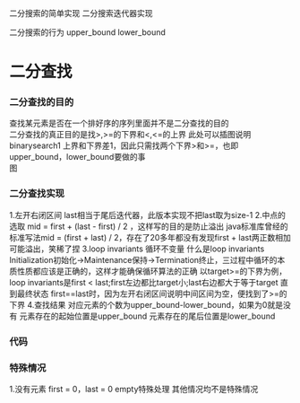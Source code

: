 二分搜索的简单实现
二分搜索迭代器实现

二分搜索的行为
upper_bound
lower_bound

# 二分查找

### 二分查找的目的
查找某元素是否在一个排好序的序列里面并不是二分查找的目的  
二分查找的真正目的是找>,>=的下界和<,<=的上界
此处可以插图说明binarysearch1 上界和下界差1，因此只需找两个下界>和>=，也即upper_bound，lower_bound要做的事  
图

### 二分查找实现
1.左开右闭区间 last相当于尾后迭代器，此版本实现不把last取为size-1
2.中点的选取
mid = first + (last - first) / 2 ，这样写的目的是防止溢出 
java标准库曾经的标准写法mid = (first + last) / 2，存在了20多年都没有发现first + last两正数相加可能溢出，笑稀了捏
3.loop invariants 循环不变量
什么是loop invariants Initialization初始化->Maintenance保持->Termination终止，三过程中循环的本质性质都应该是正确的，这样才能确保循环算法的正确
以target>=的下界为例，loop invariants是first < last;first左边都比target小;last右边都大于等于target
直到最终状态 first==last时，因为左开右闭区间说明中间区间为空，便找到了>=的下界
4.查找结果 
对应元素的个数为upper_bound-lower_bound，如果为0就是没有
元素存在的起始位置是upper_bound
元素存在的尾后位置是lower_bound
### 代码

### 特殊情况
1.没有元素 first = 0，last = 0 empty特殊处理
其他情况均不是特殊情况 
